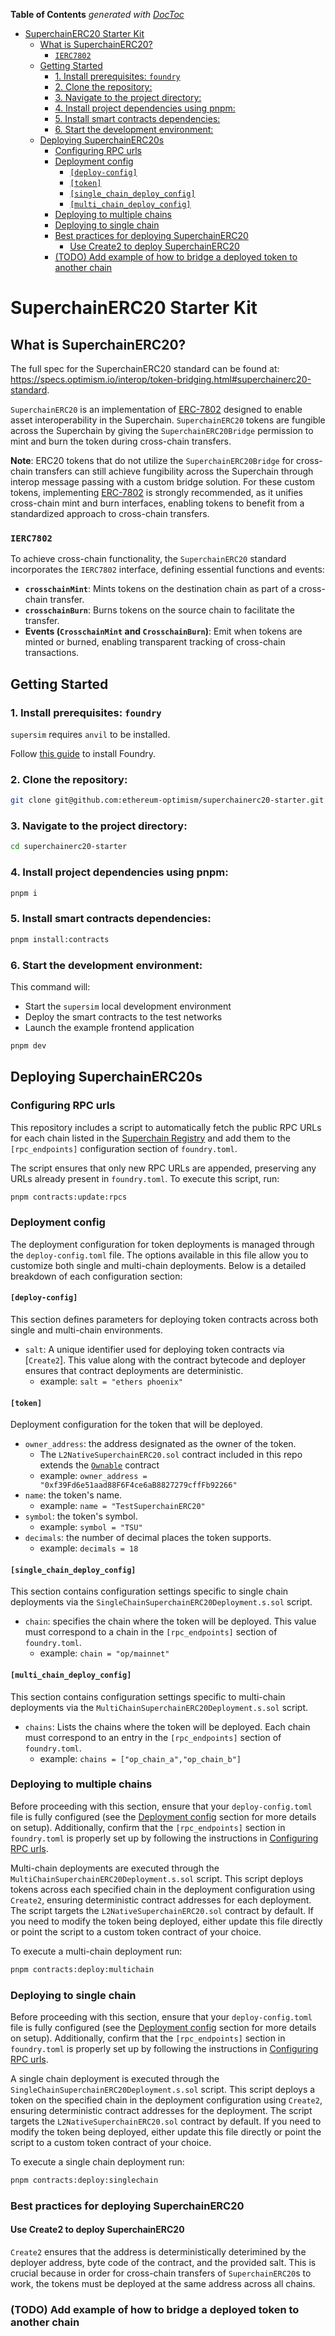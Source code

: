 <!-- START doctoc generated TOC please keep comment here to allow auto update -->
<!-- DON'T EDIT THIS SECTION, INSTEAD RE-RUN doctoc TO UPDATE -->
**Table of Contents**  *generated with [DocToc](https://github.com/thlorenz/doctoc)*

- [SuperchainERC20 Starter Kit](#superchainerc20-starter-kit)
  - [What is SuperchainERC20?](#what-is-superchainerc20)
    - [`IERC7802`](#ierc7802)
  - [Getting Started](#getting-started)
    - [1. Install prerequisites: `foundry`](#1-install-prerequisites-foundry)
    - [2. Clone the repository:](#2-clone-the-repository)
    - [3. Navigate to the project directory:](#3-navigate-to-the-project-directory)
    - [4. Install project dependencies using pnpm:](#4-install-project-dependencies-using-pnpm)
    - [5. Install smart contracts dependencies:](#5-install-smart-contracts-dependencies)
    - [6. Start the development environment:](#6-start-the-development-environment)
  - [Deploying SuperchainERC20s](#deploying-superchainerc20s)
    - [Configuring RPC urls](#configuring-rpc-urls)
    - [Deployment config](#deployment-config)
      - [`[deploy-config]`](#deploy-config)
      - [`[token]`](#token)
      - [`[single_chain_deploy_config]`](#single_chain_deploy_config)
      - [`[multi_chain_deploy_config]`](#multi_chain_deploy_config)
    - [Deploying to multiple chains](#deploying-to-multiple-chains)
    - [Deploying to single chain](#deploying-to-single-chain)
    - [Best practices for deploying SuperchainERC20](#best-practices-for-deploying-superchainerc20)
      - [Use Create2 to deploy SuperchainERC20](#use-create2-to-deploy-superchainerc20)
    - [(TODO) Add example of how to bridge a deployed token to another chain](#todo-add-example-of-how-to-bridge-a-deployed-token-to-another-chain)

<!-- END doctoc generated TOC please keep comment here to allow auto update -->

# SuperchainERC20 Starter Kit

## What is SuperchainERC20?

The full spec for the SuperchainERC20 standard can be found at: https://specs.optimism.io/interop/token-bridging.html#superchainerc20-standard. 

`SuperchainERC20` is an implementation of [ERC-7802](https://ethereum-magicians.org/t/erc-7802-crosschain-token-interface/21508) designed to enable asset interoperability in the Superchain.
`SuperchainERC20` tokens are fungible across the Superchain by giving the `SuperchainERC20Bridge` permission to mint and burn the token during cross-chain transfers.

**Note**: ERC20 tokens that do not utilize the `SuperchainERC20Bridge` for cross-chain transfers can still achieve fungibility across the Superchain through interop message passing with a custom bridge solution. For these custom tokens, implementing [ERC-7802](https://ethereum-magicians.org/t/erc-7802-crosschain-token-interface/21508) is strongly recommended, as it unifies cross-chain mint and burn interfaces, enabling tokens to benefit from a standardized approach to cross-chain transfers.

### `IERC7802`

To achieve cross-chain functionality, the `SuperchainERC20` standard incorporates the `IERC7802` interface, defining essential functions and events:

- **`crosschainMint`**: Mints tokens on the destination chain as part of a cross-chain transfer.
- **`crosschainBurn`**: Burns tokens on the source chain to facilitate the transfer.
- **Events (`CrosschainMint` and `CrosschainBurn`)**: Emit when tokens are minted or burned, enabling transparent tracking of cross-chain transactions.

## Getting Started

### 1. Install prerequisites: `foundry`

`supersim` requires `anvil` to be installed.

Follow [this guide](https://book.getfoundry.sh/getting-started/installation) to install Foundry.

### 2. Clone the repository:

```sh
git clone git@github.com:ethereum-optimism/superchainerc20-starter.git
```

### 3. Navigate to the project directory:

```sh
cd superchainerc20-starter
```

### 4. Install project dependencies using pnpm:

```sh
pnpm i
```

### 5. Install smart contracts dependencies:

```sh
pnpm install:contracts
```

### 6. Start the development environment:

This command will:

- Start the `supersim` local development environment
- Deploy the smart contracts to the test networks
- Launch the example frontend application

```sh
pnpm dev
```

## Deploying SuperchainERC20s

### Configuring RPC urls

This repository includes a script to automatically fetch the public RPC URLs for each chain listed in the [Superchain Registry](https://github.com/ethereum-optimism/superchain-registry/blob/main/chainList.json) and add them to the `[rpc_endpoints]` configuration section of `foundry.toml`.

The script ensures that only new RPC URLs are appended, preserving any URLs already present in `foundry.toml`. To execute this script, run:
```sh
pnpm contracts:update:rpcs
```

### Deployment config

The deployment configuration for token deployments is managed through the `deploy-config.toml` file. The options available in this file allow you to customize both single and multi-chain deployments. Below is a detailed breakdown of each configuration section:

#### `[deploy-config]`

This section defines parameters for deploying token contracts across both single and multi-chain environments.

- `salt`: A unique identifier used for deploying token contracts via [`Create2`]. This value along with the contract bytecode and deployer ensures that contract deployments are deterministic.
    - example: `salt = "ethers phoenix"`

#### `[token]`

Deployment configuration for the token that will be deployed.

- `owner_address`: the address designated as the owner of the token.
    - The `L2NativeSuperchainERC20.sol` contract included in this repo extends the [`Ownable`](https://github.com/Vectorized/solady/blob/c3b2ffb4a3334ea519555c5ea11fb0e666f8c2bc/src/auth/Ownable.sol) contract
    - example: `owner_address = "0xf39Fd6e51aad88F6F4ce6aB8827279cffFb92266"`
- `name`: the token's name.
    - example: `name = "TestSuperchainERC20"`
- `symbol`: the token's symbol.
    - example: `symbol = "TSU"`
- `decimals`: the number of decimal places the token supports.
    - example: `decimals = 18`

#### `[single_chain_deploy_config]`

This section contains configuration settings specific to single chain deployments via the `SingleChainSuperchainERC20Deployment.s.sol` script.

- `chain`: specifies the chain where the token will be deployed. This value must correspond to a chain in the `[rpc_endpoints]` section of `foundry.toml`.
  - example: `chain = "op/mainnet"`

#### `[multi_chain_deploy_config]`

This section contains configuration settings specific to multi-chain deployments via the `MultiChainSuperchainERC20Deployment.s.sol` script.

- `chains`: Lists the chains where the token will be deployed. Each chain must correspond to an entry in the `[rpc_endpoints]` section of `foundry.toml`.
  - example: `chains = ["op_chain_a","op_chain_b"]`

### Deploying to multiple chains

Before proceeding with this section, ensure that your `deploy-config.toml` file is fully configured (see the [Deployment config](#deployment-config) section for more details on setup). Additionally, confirm that the `[rpc_endpoints]` section in `foundry.toml` is properly set up by following the instructions in [Configuring RPC urls](#configuring-rpc-urls).

Multi-chain deployments are executed through the `MultiChainSuperchainERC20Deployment.s.sol` script. This script deploys tokens across each specified chain in the deployment configuration using `Create2`, ensuring deterministic contract addresses for each deployment. The script targets the `L2NativeSuperchainERC20.sol` contract by default. If you need to modify the token being deployed, either update this file directly or point the script to a custom token contract of your choice.

To execute a multi-chain deployment run:

```sh
pnpm contracts:deploy:multichain

```

### Deploying to single chain

Before proceeding with this section, ensure that your `deploy-config.toml` file is fully configured (see the [Deployment config](#deployment-config) section for more details on setup). Additionally, confirm that the `[rpc_endpoints]` section in `foundry.toml` is properly set up by following the instructions in [Configuring RPC urls](#configuring-rpc-urls).

A single chain deployment is executed through the `SingleChainSuperchainERC20Deployment.s.sol` script. This script deploys a token on the specified chain in the deployment configuration using `Create2`, ensuring deterministic contract addresses for the deployment. The script targets the `L2NativeSuperchainERC20.sol` contract by default. If you need to modify the token being deployed, either update this file directly or point the script to a custom token contract of your choice.

To execute a single chain deployment run:

```sh
pnpm contracts:deploy:singlechain

```

### Best practices for deploying SuperchainERC20

#### Use Create2 to deploy SuperchainERC20

`Create2` ensures that the address is deterministically deterimined by the deployer address, byte code of the contract, and the provided salt. This is crucial because in order for cross-chain transfers of `SuperchainERC20`s to work, the tokens must be deployed at the same address across all chains.

### (TODO) Add example of how to bridge a deployed token to another chain